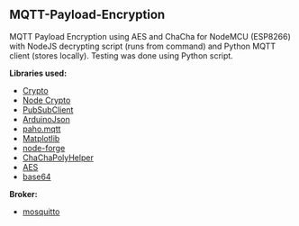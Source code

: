## <b>MQTT-Payload-Encryption</b>

MQTT Payload Encryption using AES and ChaCha for NodeMCU (ESP8266) with NodeJS decrypting script (runs from command) and Python MQTT client (stores locally). Testing was done using Python script.

<b>Libraries used:</b>

- [Crypto](https://github.com/rweather/arduinolibs)
- [Node Crypto](https://github.com/nodejs/node/blob/main/doc/api/crypto.md)
- [PubSubClient](https://github.com/knolleary/pubsubclient)
- [ArduinoJson](https://github.com/bblanchon/ArduinoJson)
- [paho.mqtt](https://github.com/eclipse/paho.mqtt.python)
- [Matplotlib](https://github.com/matplotlib/matplotlib)
- [node-forge](https://github.com/digitalbazaar/forge)
- [ChaChaPolyHelper](https://github.com/dmaixner/esp8266-chachapoly)
- [AES](https://github.com/spaniakos/AES/)
- [base64](https://github.com/fcgdam/ESP8266-base64)

<b>Broker:</b>
- [mosquitto](https://mosquitto.org/)

